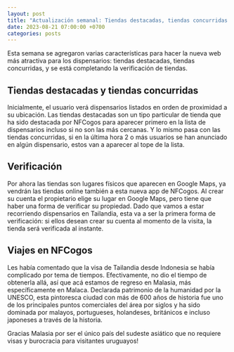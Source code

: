 ```yaml
---
layout: post
title: "Actualización semanal: Tiendas destacadas, tiendas concurridas y verificación"
date: 2023-08-21 07:00:00 +0700
categories: posts
---
```


Esta semana se agregaron varias características para hacer la nueva web más atractiva para los dispensarios: tiendas destacadas, tiendas concurridas, y se está completando la verificación de tiendas.

## Tiendas destacadas y tiendas concurridas
Inicialmente, el usuario verá dispensarios listados en orden de proximidad a su ubicación. Las tiendas destacadas son un tipo particular de tienda que ha sido destacada por NFCogos para aparecer primero en la lista de dispensarios incluso si no son las más cercanas. Y lo mismo pasa con las tiendas concurridas, si en la última hora 2 o más usuarios se han anunciado en algún dispensario, estos van a aparecer al tope de la lista.

## Verificación
Por ahora las tiendas son lugares físicos que aparecen en Google Maps, ya vendrán las tiendas online también a esta nueva app de NFCogos. Al crear su cuenta el propietario elige su lugar en Google Maps, pero tiene que haber una forma de verificar su propiedad. Dado que vamos a estar recorriendo dispensarios en Tailandia, esta va a ser la primera forma de verificación: si ellos desean crear su cuenta al momento de la visita, la tienda será verificada al instante.

## Viajes en NFCogos
Les había comentado que la visa de Tailandia desde Indonesia se había complicado por tema de tiempos. Efectivamente, no dio el tiempo de obtenerla allá, así que acá estamos de regreso en Malasia, más específicamente en Malaca. Declarada patrimonio de la humanidad por la UNESCO, esta pintoresca ciudad con más de 600 años de historia fue uno de los principales puntos comerciales del área por siglos y ha sido dominada por malayos, portugueses, holandeses, británicos e incluso japoneses a través de la historia.

Gracias Malasia por ser el único país del sudeste asiático que no requiere visas y burocracia para visitantes uruguayos!
